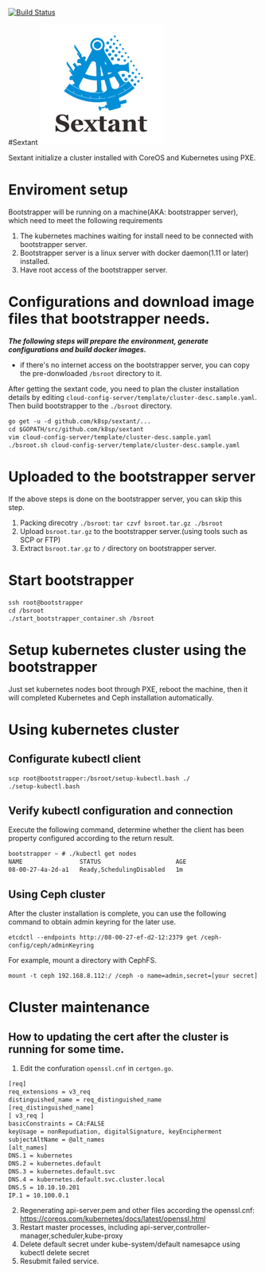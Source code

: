 [![Build Status](https://travis-ci.org/k8sp/sextant.svg?branch=master)](https://travis-ci.org/k8sp/sextant.svg?branch=master)

#Sextant
<img src="logo/Sextant.png" width="250">

Sextant initialize a cluster installed with CoreOS and Kubernetes using PXE.

# Enviroment setup
Bootstrapper will be running on a machine(AKA: bootstrapper server), which need to meet the following requirements

1. The kubernetes machines waiting for install need to be connected with bootstrapper server.
2. Bootstrapper server is a linux server with docker daemon(1.11 or later) installed.
3. Have root access of the bootstrapper server.

# Configurations and download image files that bootstrapper needs.

***The following steps will prepare the environment, generate configurations and build docker images.***
* if there's no internet access on the bootstrapper server, you can copy the pre-donwloaded `/bsroot` directory to it.

After getting the sextant code, you need to plan the cluster installation details by editing `cloud-config-server/template/cluster-desc.sample.yaml`. Then build bootstrapper to the `./bsroot` directory.

```
go get -u -d github.com/k8sp/sextant/...
cd $GOPATH/src/github.com/k8sp/sextant
vim cloud-config-server/template/cluster-desc.sample.yaml
./bsroot.sh cloud-config-server/template/cluster-desc.sample.yaml
```

# Uploaded to the bootstrapper server

If the above steps is done on the bootstrapper server, you can skip this step.

1. Packing direcotry `./bsroot`: `tar czvf bsroot.tar.gz ./bsroot`
2. Upload `bsroot.tar.gz` to the bootstrapper server.(using tools such as SCP or FTP)
3. Extract `bsroot.tar.gz` to `/` directory on bootstrapper server.

# Start bootstrapper

```
ssh root@bootstrapper
cd /bsroot
./start_bootstrapper_container.sh /bsroot
```

# Setup kubernetes cluster using the bootstrapper

Just set kubernetes nodes boot through PXE, reboot the machine, then it will completed Kubernetes and Ceph installation automatically.

# Using kubernetes cluster

## Configurate kubectl client

```
scp root@bootstrapper:/bsroot/setup-kubectl.bash ./
./setup-kubectl.bash
```

## Verify kubectl configuration and connection

Execute the following command, determine whether the client has been property configured according to the return result.

```
bootstrapper ~ # ./kubectl get nodes
NAME                STATUS                     AGE
08-00-27-4a-2d-a1   Ready,SchedulingDisabled   1m
```

## Using Ceph cluster

After the cluster installation is complete, you can use the following command to obtain admin keyring for the later use.

```
etcdctl --endpoints http://08-00-27-ef-d2-12:2379 get /ceph-config/ceph/adminKeyring
```

For example, mount a directory with CephFS.

```
mount -t ceph 192.168.8.112:/ /ceph -o name=admin,secret=[your secret]
```

# Cluster maintenance

## How to updating the cert after the cluster is running for some time.

1. Edit the confuration `openssl.cnf` in `certgen.go`.

```
[req]
req_extensions = v3_req
distinguished_name = req_distinguished_name
[req_distinguished_name]
[ v3_req ]
basicConstraints = CA:FALSE
keyUsage = nonRepudiation, digitalSignature, keyEncipherment
subjectAltName = @alt_names
[alt_names]
DNS.1 = kubernetes
DNS.2 = kubernetes.default
DNS.3 = kubernetes.default.svc
DNS.4 = kubernetes.default.svc.cluster.local
DNS.5 = 10.10.10.201
IP.1 = 10.100.0.1
```
2. Regenerating api-server.pem and other files according the openssl.cnf: https://coreos.com/kubernetes/docs/latest/openssl.html
3. Restart master processes, including api-server,controller-manager,scheduler,kube-proxy
4. Delete default secret under kube-system/default namesapce using kubectl delete secret
5. Resubmit failed service.
